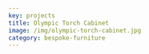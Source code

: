 ```yaml
---
key: projects
title: Olympic Torch Cabinet
image: /img/olympic-torch-cabinet.jpg
category: bespoke-furniture
---
```


